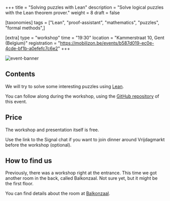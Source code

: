 +++
title = "Solving puzzles with Lean"
description = "Solve logical puzzles with the Lean theorem prover."
weight = 8
draft = false

[taxonomies]
tags = ["Lean", "proof-assistant", "mathematics", "puzzles", "formal methods",]

[extra]
type = "workshop"
time = "19:30"
location = "Kammerstraat 10, Gent (Belgium)"
registration = "https://mobilizon.be/events/b587d019-ec0e-4cde-bf1b-a0efefc7c6e2"
+++

![event-banner](/events/lean-banner.png)

## Contents

We will try to solve some interesting puzzles using [Lean](https://leanprover-community.github.io/learn.html).

You can follow along during the workshop, using the [GitHub repository](https://github.com/wvhulle/riddle-proofs) of this event.

## Price

The workshop and presentation itself is free.

Use the link to the Signal chat if you want to join dinner around Vrijdagmarkt before the workshop (optional).

## How to find us

Previously, there was a workshop right at the entrance. This time we got another room in the back, called Balkonzaal. Not sure yet, but it might be the first floor.

You can find details about the room at [Balkonzaal](https://zalenzoeker.stad.gent/zalen/fbb665eb-8877-443b-ad2d-e52674635498).
